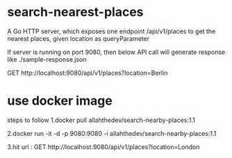 # search-nearest-places
A Go HTTP server, which exposes one endpoint /api/v1/places to get the nearest places, given location as queryParameter

If server is running on port 9080, 
then below API call will generate response like ./sample-response.json

GET http://localhost:9080/api/v1/places?location=Berlin

# use docker image

steps to follow
1.docker pull allahthedev/search-nearby-places:1.1

2.docker run -it -d -p 9080:9080 -i allahthedev/search-nearby-places:1.1

3.hit url : GET http://localhost:9080/api/v1/places?location=London
